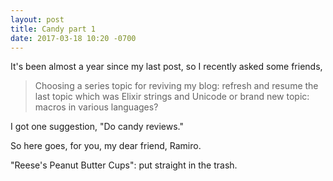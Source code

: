 ```yaml
---
layout: post
title: Candy part 1
date: 2017-03-18 10:20 -0700
---
```


It's been almost a year since my last post, so I recently asked some
friends,

> Choosing a series topic for reviving my blog: refresh and resume the
> last topic which was Elixir strings and Unicode or brand new topic:
> macros in various languages?

I got one suggestion, "Do candy reviews."

So here goes, for you, my dear friend, Ramiro.

"Reese's Peanut Butter Cups": put straight in the trash.
